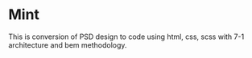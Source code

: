 # Mint

This is conversion of PSD design to code using html, css, scss with 7-1 architecture and bem methodology.
